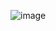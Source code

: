 ![image](https://github.com/drshahizan/software-engineering/assets/129279940/c1062c01-ed00-4cbf-ab06-346509c8102a)
